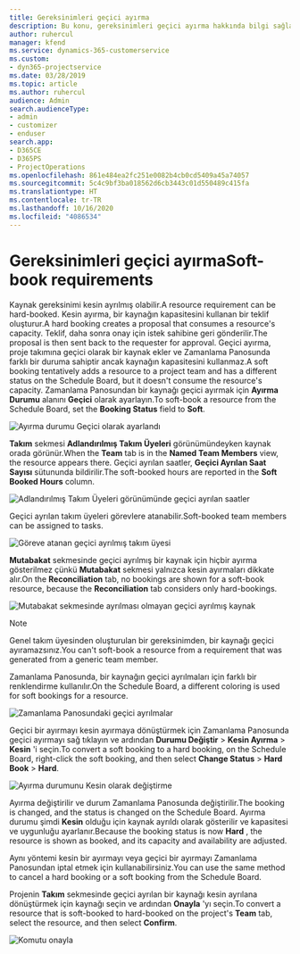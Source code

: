 ```yaml
---
title: Gereksinimleri geçici ayırma
description: Bu konu, gereksinimleri geçici ayırma hakkında bilgi sağlar.
author: ruhercul
manager: kfend
ms.service: dynamics-365-customerservice
ms.custom:
- dyn365-projectservice
ms.date: 03/28/2019
ms.topic: article
ms.author: ruhercul
audience: Admin
search.audienceType:
- admin
- customizer
- enduser
search.app:
- D365CE
- D365PS
- ProjectOperations
ms.openlocfilehash: 861e484ea2fc251e0082b4cb0cd5409a45a74057
ms.sourcegitcommit: 5c4c9bf3ba018562d6cb3443c01d550489c415fa
ms.translationtype: HT
ms.contentlocale: tr-TR
ms.lasthandoff: 10/16/2020
ms.locfileid: "4086534"
---
```

# <a name="soft-book-requirements"></a><span data-ttu-id="fb756-103">Gereksinimleri geçici ayırma</span><span class="sxs-lookup"><span data-stu-id="fb756-103">Soft-book requirements</span></span>

<span data-ttu-id="fb756-104">Kaynak gereksinimi kesin ayrılmış olabilir.</span><span class="sxs-lookup"><span data-stu-id="fb756-104">A resource requirement can be hard-booked.</span></span> <span data-ttu-id="fb756-105">Kesin ayırma, bir kaynağın kapasitesini kullanan bir teklif oluşturur.</span><span class="sxs-lookup"><span data-stu-id="fb756-105">A hard booking creates a proposal that consumes a resource's capacity.</span></span> <span data-ttu-id="fb756-106">Teklif, daha sonra onay için istek sahibine geri gönderilir.</span><span class="sxs-lookup"><span data-stu-id="fb756-106">The proposal is then sent back to the requester for approval.</span></span> <span data-ttu-id="fb756-107">Geçici ayırma, proje takımına geçici olarak bir kaynak ekler ve Zamanlama Panosunda farklı bir duruma sahiptir ancak kaynağın kapasitesini kullanmaz.</span><span class="sxs-lookup"><span data-stu-id="fb756-107">A soft booking tentatively adds a resource to a project team and has a different status on the Schedule Board, but it doesn't consume the resource's capacity.</span></span> <span data-ttu-id="fb756-108">Zamanlama Panosundan bir kaynağı geçici ayırmak için **Ayırma Durumu** alanını **Geçici** olarak ayarlayın.</span><span class="sxs-lookup"><span data-stu-id="fb756-108">To soft-book a resource from the Schedule Board, set the **Booking Status** field to **Soft**.</span></span>

![Ayırma durumu Geçici olarak ayarlandı](media/Resource-Management-image77.png)

<span data-ttu-id="fb756-110">**Takım** sekmesi **Adlandırılmış Takım Üyeleri** görünümündeyken kaynak orada görünür.</span><span class="sxs-lookup"><span data-stu-id="fb756-110">When the **Team** tab is in the **Named Team Members** view, the resource appears there.</span></span> <span data-ttu-id="fb756-111">Geçici ayrılan saatler, **Geçici Ayrılan Saat Sayısı** sütununda bildirilir.</span><span class="sxs-lookup"><span data-stu-id="fb756-111">The soft-booked hours are reported in the **Soft Booked Hours** column.</span></span>

![Adlandırılmış Takım Üyeleri görünümünde geçici ayrılan saatler](media/Resource-Management-image78.png)

<span data-ttu-id="fb756-113">Geçici ayrılan takım üyeleri görevlere atanabilir.</span><span class="sxs-lookup"><span data-stu-id="fb756-113">Soft-booked team members can be assigned to tasks.</span></span>

![Göreve atanan geçici ayrılmış takım üyesi](media/Resource-Management-image79.png)

<span data-ttu-id="fb756-115">**Mutabakat** sekmesinde geçici ayrılmış bir kaynak için hiçbir ayırma gösterilmez çünkü **Mutabakat** sekmesi yalnızca kesin ayırmaları dikkate alır.</span><span class="sxs-lookup"><span data-stu-id="fb756-115">On the **Reconciliation** tab, no bookings are shown for a soft-book resource, because the **Reconciliation** tab considers only hard-bookings.</span></span>

![Mutabakat sekmesinde ayrılması olmayan geçici ayrılmış kaynak](media/Resource-Management-image80.png)

> [!NOTE]
> <span data-ttu-id="fb756-117">Genel takım üyesinden oluşturulan bir gereksinimden, bir kaynağı geçici ayıramazsınız.</span><span class="sxs-lookup"><span data-stu-id="fb756-117">You can't soft-book a resource from a requirement that was generated from a generic team member.</span></span>

<span data-ttu-id="fb756-118">Zamanlama Panosunda, bir kaynağın geçici ayrılmaları için farklı bir renklendirme kullanılır.</span><span class="sxs-lookup"><span data-stu-id="fb756-118">On the Schedule Board, a different coloring is used for soft bookings for a resource.</span></span>

![Zamanlama Panosundaki geçici ayrılmalar](media/Resource-Management-image81.png)

<span data-ttu-id="fb756-120">Geçici bir ayırmayı kesin ayırmaya dönüştürmek için Zamanlama Panosunda geçici ayırmayı sağ tıklayın ve ardından **Durumu Değiştir** \> **Kesin Ayırma** \> **Kesin** 'i seçin.</span><span class="sxs-lookup"><span data-stu-id="fb756-120">To convert a soft booking to a hard booking, on the Schedule Board, right-click the soft booking, and then select **Change Status** \> **Hard Book** \> **Hard**.</span></span>

![Ayırma durumunu Kesin olarak değiştirme](media/Resource-Management-image82.png)

<span data-ttu-id="fb756-122">Ayırma değiştirilir ve durum Zamanlama Panosunda değiştirilir.</span><span class="sxs-lookup"><span data-stu-id="fb756-122">The booking is changed, and the status is changed on the Schedule Board.</span></span> <span data-ttu-id="fb756-123">Ayırma durumu şimdi **Kesin** olduğu için kaynak ayrıldı olarak gösterilir ve kapasitesi ve uygunluğu ayarlanır.</span><span class="sxs-lookup"><span data-stu-id="fb756-123">Because the booking status is now **Hard** , the resource is shown as booked, and its capacity and availability are adjusted.</span></span>

<span data-ttu-id="fb756-124">Aynı yöntemi kesin bir ayırmayı veya geçici bir ayırmayı Zamanlama Panosundan iptal etmek için kullanabilirsiniz.</span><span class="sxs-lookup"><span data-stu-id="fb756-124">You can use the same method to cancel a hard booking or a soft booking from the Schedule Board.</span></span>

<span data-ttu-id="fb756-125">Projenin **Takım** sekmesinde geçici ayrılan bir kaynağı kesin ayrılana dönüştürmek için kaynağı seçin ve ardından **Onayla** 'yı seçin.</span><span class="sxs-lookup"><span data-stu-id="fb756-125">To convert a resource that is soft-booked to hard-booked on the project's **Team** tab, select the resource, and then select **Confirm**.</span></span>

![Komutu onayla](media/Resource-Management-image83.png)
